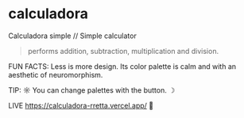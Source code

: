 # calculadora
Calculadora simple // Simple calculator 
> performs addition, subtraction, multiplication and division.


FUN FACTS:
Less is more design. Its color palette is calm and with an aesthetic of neuromorphism.

TIP:
 ☼ You can change palettes with the button. ☽ 


LIVE https://calculadora-rretta.vercel.app/ 🔗
